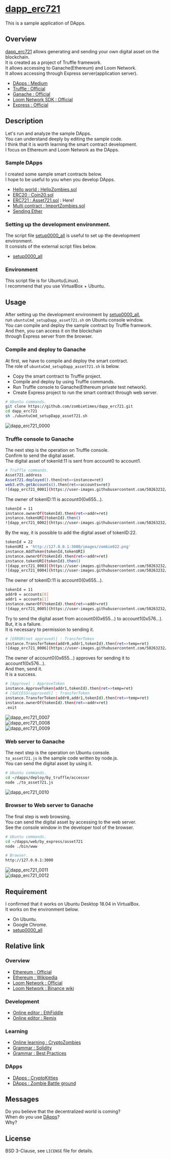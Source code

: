 # [dapp_erc721](https://github.com/zombietimes/dapp_erc721)
This is a sample application of DApps.  

## Overview
[dapp_erc721](https://github.com/zombietimes/dapp_erc721) allows generating and sending your own digital asset on the blockchain.  
It is created as a project of Truffle framework.  
It allows accessing to Ganache(Ethereum) and Loom Network.  
It allows accessing through Express server(application server).  
- [DApps : Medium](https://medium.com/swlh/understanding-dapps-decentralized-applications-8f3668ebdc9a)  
- [Truffle : Official](https://truffleframework.com/)  
- [Ganache : Official](https://truffleframework.com/docs/ganache/overview)  
- [Loom Network SDK : Official](https://loomx.io/developers/)  
- [Express : Official](https://expressjs.com/)  

## Description
Let's run and analyze the sample DApps.  
You can understand deeply by editing the sample code.  
I think that it is worth learning the smart contract development.  
I focus on Ethereum and Loom Network as the DApps.  

### Sample DApps
I created some sample smart contracts below.  
I hope to be useful to you when you develop DApps.  
- [Hello world : HelloZombies.sol](https://github.com/zombietimes/dapp_helloWorld)
- [ERC20 : Coin20.sol](https://github.com/zombietimes/dapp_erc20)
- [ERC721 : Asset721.sol](https://github.com/zombietimes/dapp_erc721) : Here!
- [Multi contract : ImportZombies.sol](https://github.com/zombietimes/dapp_multiContract)
- [Sending Ether](https://github.com/zombietimes/dapp_sendEther)

### Setting up the development environment.
The script file [setup0000_all](https://github.com/zombietimes/setup0000_all) is useful to set up the development environment.  
It consists of the external script files below.  
- [setup0000_all](https://github.com/zombietimes/setup0000_all)  

### Environment
This script file is for Ubuntu(Linux).  
I recommend that you use VirtualBox + Ubuntu.  

## Usage
After setting up the development environment by [setup0000_all](https://github.com/zombietimes/setup0000_all),  
run `ubuntuCmd_setupDapp_asset721.sh` on Ubuntu console window.  
You can compile and deploy the sample contract by Truffle framwork.  
And then, you can access it on the blockchain  
through Express server from the browser.  

### Compile and deploy to Ganache
At first, we have to compile and deploy the smart contract.  
The role of `ubuntuCmd_setupDapp_asset721.sh` is below.  
- Copy the smart contract to Truffle project.
- Compile and deploy by using Truffle commands.
- Run Truffle console to Ganache(Ethereum private test network).
- Create Express project to run the smart contract through web server.
```sh
# Ubuntu commands.
git clone https://github.com/zombietimes/dapp_erc721.git
cd dapp_erc721
sh ./ubuntuCmd_setupDapp_asset721.sh
```
![dapp_erc721_0000](https://user-images.githubusercontent.com/50263232/57186555-5f4a8f00-6f1c-11e9-86e5-a46a6eda4432.png)  

### Truffle console to Ganache
The next step is the operation on Truffle console.  
Confirm to send the digital asset.  
The digital asset of tokenId:11 is sent from account0 to account1.  
```sh
# Truffle commands.
Asset721.address
Asset721.deployed().then(ret=>instance=ret)
web3.eth.getAccounts().then(ret=>accounts=ret)
![dapp_erc721_0001](https://user-images.githubusercontent.com/50263232/57186560-6e314180-6f1c-11e9-9bf8-7f8b680817b4.png)  
```
The owner of tokenID:11 is account0(0x655...).  
```sh
tokenId = 11
instance.ownerOf(tokenId).then(ret=>addr=ret)
instance.tokenURI(tokenId).then()
![dapp_erc721_0002](https://user-images.githubusercontent.com/50263232/57186563-7db08a80-6f1c-11e9-8bb1-919e6791c8e0.png)  
```
By the way, it is possible to add the digital asset of tokenID:22.  
```sh
tokenId = 22
tokenURI = 'http://127.0.0.1:3000/images/zombie022.png'
instance.AddToken(tokenId,tokenURI)
instance.ownerOf(tokenId).then(ret=>addr=ret)
instance.tokenURI(tokenId).then()
![dapp_erc721_0003](https://user-images.githubusercontent.com/50263232/57186571-8b661000-6f1c-11e9-845a-35a5eaada0ef.png)  
![dapp_erc721_0004](https://user-images.githubusercontent.com/50263232/57186577-97ea6880-6f1c-11e9-929f-6ac0d31359a1.png)  
```
The owner of tokenID:11 is account0(0x655...).  
```sh
tokenId = 11
addr0 = accounts[0]
addr1 = accounts[1]
instance.ownerOf(tokenId).then(ret=>addr=ret)
![dapp_erc721_0005](https://user-images.githubusercontent.com/50263232/57186585-a9337500-6f1c-11e9-9cc6-c1de5afead7e.png)  
```
Try to send the digital asset from account0(0x655...) to account1(0x576...).  
But, it is a failure.  
It is necessary to permission to sending it.  
```sh
# [ERROR(not approved)] : TransferToken
instance.TransferToken(addr0,addr1,tokenId).then(ret=>temp=ret)
![dapp_erc721_0006](https://user-images.githubusercontent.com/50263232/57186588-b5b7cd80-6f1c-11e9-80c4-4ac8a548e066.png)  
```
The owner of account0(0x655...) approves for sending it to account1(0x576...).  
And then, send it.  
It is a success.  
```sh
# [Approve] : ApproveToken
instance.ApproveToken(addr1,tokenId).then(ret=>temp=ret)
# [SUCCESS(approved)] : TransferToken
instance.TransferToken(addr0,addr1,tokenId).then(ret=>temp=ret)
instance.ownerOf(tokenId).then(ret=>addr=ret)
.exit
```
![dapp_erc721_0007](https://user-images.githubusercontent.com/50263232/57186589-c2d4bc80-6f1c-11e9-9b58-b2fa9e2b2d00.png)  
![dapp_erc721_0008](https://user-images.githubusercontent.com/50263232/57186593-cf591500-6f1c-11e9-91cd-a2414d6a83e2.png)  
![dapp_erc721_0009](https://user-images.githubusercontent.com/50263232/57186594-db44d700-6f1c-11e9-897e-6fc1936a28cd.png)  

### Web server to Ganache
The next step is the operation on Ubuntu console.  
`to_asset721.js` is the sample code written by node.js.  
You can send the digital asset by using it.  
```sh
# Ubuntu commands.
cd ~/dapps/deploy/by_truffle/accessor
node ./to_asset721.js
```
![dapp_erc721_0010](https://user-images.githubusercontent.com/50263232/57186597-eef03d80-6f1c-11e9-80b6-16eca7013aad.png)  

### Browser to Web server to Ganache
The final step is web browsing.  
You can send the digital asset by accessing to the web server.  
See the console window in the developer tool of the browser.  
```sh
# Ubuntu commands.
cd ~/dapps/web/by_express/asset721
node ./bin/www
```
```sh
# Browser.
http://127.0.0.1:3000
```
![dapp_erc721_0011](https://user-images.githubusercontent.com/50263232/57186600-ff081d00-6f1c-11e9-8884-4c550e8addb6.png)  
![dapp_erc721_0012](https://user-images.githubusercontent.com/50263232/57186602-0deecf80-6f1d-11e9-86bc-57d01050bf77.png)  

## Requirement
I confirmed that it works on Ubuntu Desktop 18.04 in VirtualBox.  
It works on the environment below.  
- On Ubuntu.
- Google Chrome.
- [setup0000_all](https://github.com/zombietimes/setup0000_all)

## Relative link
### Overview
- [Ethereum : Official](https://www.ethereum.org/)
- [Ethereum : Wikipedia](https://en.wikipedia.org/wiki/Ethereum)
- [Loom Network : Official](https://loomx.io/)
- [Loom Network : Binance wiki](https://info.binance.com/en/currencies/loom-network)

### Development
- [Online editor : EthFiddle](https://ethfiddle.com/)
- [Online editor : Remix](https://remix.ethereum.org/)

### Learning
- [Online learning : CryptoZombies](https://cryptozombies.io/)
- [Grammar : Solidity](https://solidity.readthedocs.io/)
- [Grammar : Best Practices](https://github.com/ConsenSys/smart-contract-best-practices)

### DApps
- [DApps : CryptoKitties](https://www.cryptokitties.co/)
- [DApps : Zombie Battle ground](https://loom.games/en/)

## Messages
Do you believe that the decentralized world is coming?  
When do you use [DApps](https://en.wikipedia.org/wiki/Decentralized_application)?  
Why?  

## License
BSD 3-Clause, see `LICENSE` file for details.  

